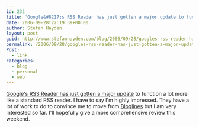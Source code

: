 ```yaml
---
id: 232
title: 'Google&#8217;s RSS Reader has just gotten a major update to function a lot more like a standard RSS reader.'
date: 2006-09-28T22:19:39+00:00
author: Stefan Hayden
layout: post
guid: http://www.stefanhayden.com/blog/2006/09/28/googles-rss-reader-has-just-gotten-a-major-update-to-function-a-lot-more-like-a-standard-rss-reader/
permalink: /2006/09/28/googles-rss-reader-has-just-gotten-a-major-update-to-function-a-lot-more-like-a-standard-rss-reader/
Post:
  - link
categories:
  - blog
  - personal
  - web
---
```

<p><a href="http://www.google.com/reader">Google's RSS Reader has just gotten a major update</a> to function a lot more like a standard RSS reader. I have to say I'm highly impressed. They have a lot of work to do to convince me to move from <a href="http://www.bloglines.com">Bloglines</a> but I am very interested so far. I'll hopefully give a more comprehensive review this weekend.
</p>
